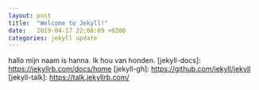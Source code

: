 ```yaml
---
layout: post
title:  "Welcome to Jekyll!"
date:   2019-04-17 22:08:09 +0200
categories: jekyll update
---
```

hallo mijn naam is hanna. Ik hou van honden.
[jekyll-docs]: https://jekyllrb.com/docs/home
[jekyll-gh]:   https://github.com/jekyll/jekyll
[jekyll-talk]: https://talk.jekyllrb.com/
